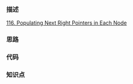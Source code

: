 ### 描述

[116. Populating Next Right Pointers in Each Node](https://leetcode.com/problems/populating-next-right-pointers-in-each-node/)

### 思路

### 代码

### 知识点
